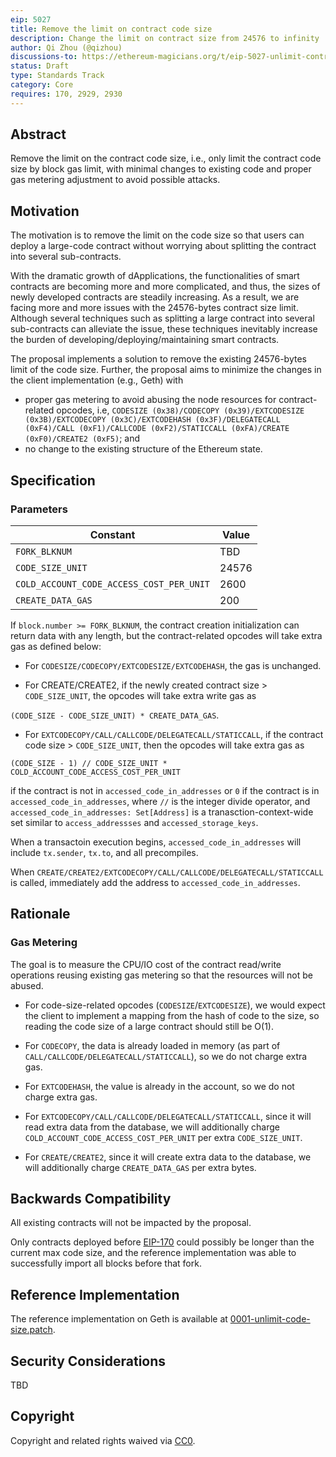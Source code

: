 ```yaml
---
eip: 5027
title: Remove the limit on contract code size
description: Change the limit on contract size from 24576 to infinity
author: Qi Zhou (@qizhou)
discussions-to: https://ethereum-magicians.org/t/eip-5027-unlimit-contract-code-size/9010
status: Draft
type: Standards Track
category: Core
requires: 170, 2929, 2930
---
```



## Abstract

Remove the limit on the contract code size, i.e., only limit the contract code size by block gas limit, with minimal changes to existing code and proper gas metering adjustment to avoid possible attacks.


## Motivation

The motivation is to remove the limit on the code size so that users can deploy a large-code contract without worrying about splitting the contract into several sub-contracts.

With the dramatic growth of dApplications, the functionalities of smart contracts are becoming more and more complicated, and thus, the sizes of newly developed contracts are steadily increasing.  As a result, we are facing more and more issues with the 24576-bytes contract size limit.  Although several techniques such as splitting a large contract into several sub-contracts can alleviate the issue, these techniques inevitably increase the burden of developing/deploying/maintaining smart contracts.

The proposal implements a solution to remove the existing 24576-bytes limit of the code size.  Further, the proposal aims to minimize the changes in the client implementation (e.g., Geth) with
- proper gas metering to avoid abusing the node resources for contract-related opcodes, i.e, `CODESIZE (0x38)/CODECOPY (0x39)/EXTCODESIZE (0x3B)/EXTCODECOPY (0x3C)/EXTCODEHASH (0x3F)/DELEGATECALL (0xF4)/CALL (0xF1)/CALLCODE (0xF2)/STATICCALL (0xFA)/CREATE (0xF0)/CREATE2 (0xF5)`; and
- no change to the existing structure of the Ethereum state.


## Specification

### Parameters

| Constant                  | Value            |
| ------------------------- | ---------------- |
| `FORK_BLKNUM`             | TBD              |
| `CODE_SIZE_UNIT`          | 24576            |
| `COLD_ACCOUNT_CODE_ACCESS_COST_PER_UNIT`  | 2600             |
| `CREATE_DATA_GAS`         | 200              |

If `block.number >= FORK_BLKNUM`, the contract creation initialization can return data with any length, but the contract-related opcodes will take extra gas as defined below:

- For `CODESIZE/CODECOPY/EXTCODESIZE/EXTCODEHASH`, the gas is unchanged.

- For CREATE/CREATE2, if the newly created contract size > `CODE_SIZE_UNIT`, the opcodes will take extra write gas as

`(CODE_SIZE - CODE_SIZE_UNIT) * CREATE_DATA_GAS`.

- For `EXTCODECOPY/CALL/CALLCODE/DELEGATECALL/STATICCALL`, if the contract code size > `CODE_SIZE_UNIT`, then the opcodes will take extra gas as

```
(CODE_SIZE - 1) // CODE_SIZE_UNIT * COLD_ACCOUNT_CODE_ACCESS_COST_PER_UNIT
```

if the contract is not in `accessed_code_in_addresses` or `0` if the contract is in `accessed_code_in_addresses`, where `//` is the integer divide operator, and `accessed_code_in_addresses: Set[Address]` is a tranasction-context-wide set similar to `access_addressses` and `accessed_storage_keys`.

When a transactoin execution begins, `accessed_code_in_addresses` will include `tx.sender`, `tx.to`, and all precompiles.

When `CREATE/CREATE2/EXTCODECOPY/CALL/CALLCODE/DELEGATECALL/STATICCALL` is called, immediately add the address to `accessed_code_in_addresses`.

## Rationale

### Gas Metering
The goal is to measure the CPU/IO cost of the contract read/write operations reusing existing gas metering so that the resources will not be abused.

- For code-size-related opcodes (`CODESIZE`/`EXTCODESIZE`), we would expect the client to implement a mapping from the hash of code to the size, so reading the code size of a large contract should still be O(1).

- For `CODECOPY`, the data is already loaded in memory (as part of `CALL/CALLCODE/DELEGATECALL/STATICCALL`), so we do not charge extra gas.

- For `EXTCODEHASH`, the value is already in the account, so we do not charge extra gas.

- For `EXTCODECOPY/CALL/CALLCODE/DELEGATECALL/STATICCALL`, since it will read extra data from the database, we will additionally charge `COLD_ACCOUNT_CODE_ACCESS_COST_PER_UNIT` per extra `CODE_SIZE_UNIT`.

- For `CREATE/CREATE2`, since it will create extra data to the database, we will additionally charge `CREATE_DATA_GAS` per extra bytes.


## Backwards Compatibility

All existing contracts will not be impacted by the proposal.

Only contracts deployed before [EIP-170](./eip-170.md) could possibly be longer than the current max code size, and the reference implementation was able to successfully import all blocks before that fork.

## Reference Implementation

The reference implementation on Geth is available at [0001-unlimit-code-size.patch](../assets/eip-5027/0001-unlimit-code-size.patch).

## Security Considerations
TBD

## Copyright
Copyright and related rights waived via [CC0](../LICENSE.md).


